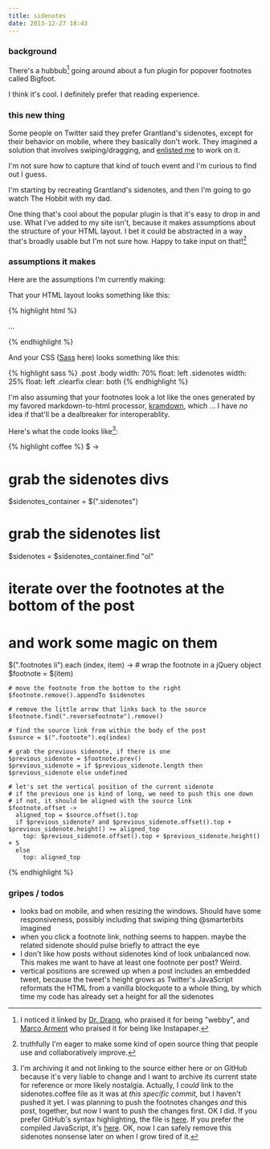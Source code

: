 ```yaml
---
title: sidenotes
date: 2013-12-27 18:43
---
```


### background

There's a hubbub[^hubbub] going around about a fun plugin for popover footnotes called Bigfoot.

[^hubbub]: I noticed it linked by [Dr. Drang](http://www.leancrew.com/all-this/2013/12/tweaking-bigfoot-footnotes/), who praised it for being "webby", and [Marco Arment](http://www.marco.org/2013/12/15/bigfoot) who praised it for being like Instapaper.

I think it's cool. I definitely prefer that reading experience.

### this new thing

Some people on Twitter said they prefer Grantland's sidenotes, except for their behavior on mobile, where they basically don't work. They imagined a solution that involves swiping/dragging, and [enlisted me](https://twitter.com/RagingTBolt/statuses/416606618197843969) to work on it.

I'm not sure how to capture that kind of touch event and I'm curious to find out I guess.

I'm starting by recreating Grantland's sidenotes, and then I'm going to go watch The Hobbit with my dad.

One thing that's cool about the popular plugin is that it's easy to drop in and use. What I've added to my site isn't, because it makes assumptions about the structure of your HTML layout. I bet it could be abstracted in a way that's broadly usable but I'm not sure how. Happy to take input on that![^opensource]

[^opensource]: truthfully I'm eager to make some kind of open source thing that people use and collaboratively improve.

### assumptions it makes

Here are the assumptions I'm currently making:

That your HTML layout looks something like this:

{% highlight html %}
<div class="post">
  <div class="body">...</div>
  <div class="sidenotes"><ol></ol></div>
  <div class="clearfix"></div>
</div>
{% endhighlight %}

And your CSS ([Sass](http://sass-lang.com/) here) looks something like this:

{% highlight sass %}
.post
  .body
    width: 70%
    float: left
  .sidenotes
    width: 25%
    float: left
  .clearfix
    clear: both
{% endhighlight %}

I'm also assuming that your footnotes look a lot like the ones generated by my favored markdown-to-html processor, [kramdown](http://kramdown.gettalong.org/), which ... I have *no* idea if that'll be a dealbreaker for interoperablity.

Here's what the code looks like[^nostalgia]:

[^nostalgia]: I'm archiving it and not linking to the source either here or on GitHub because it's very liable to change and I want to archive its current state for reference or more likely nostalgia. Actually, I *could* link to the sidenotes.coffee file as it was at *this specific commit*, but I haven't pushed it yet. I was planning to push the footnotes changes *and* this post, together, but now I want to push the changes first. OK I did. If you prefer GitHub's syntax highlighting, the file is [here][ghcoffee]. If you prefer the compiled JavaScript, it's [here][ghjs]. OK, now I can safely remove this sidenotes nonsense later on when I grow tired of it.

[ghcoffee]: https://github.com/hardscrabble/hardscrabble.github.io/blob/aba3d7fe860880cf9bd1ae93b16652b11b5d5177/_coffee/sidenotes.coffee
[ghjs]: https://github.com/hardscrabble/hardscrabble.github.io/blob/aba3d7fe860880cf9bd1ae93b16652b11b5d5177/js/sidenotes.js

{% highlight coffee %}
$ ->
  # grab the sidenotes divs
  $sidenotes_container = $(".sidenotes")

  # grab the sidenotes list
  $sidenotes = $sidenotes_container.find "ol"

  # iterate over the footnotes at the bottom of the post
  # and work some magic on them
  $(".footnotes li").each (index, item) ->
    # wrap the footnote in a jQuery object
    $footnote = $(item)

    # move the footnote from the bottom to the right
    $footnote.remove().appendTo $sidenotes

    # remove the little arrow that links back to the source
    $footnote.find(".reversefootnote").remove()

    # find the source link from within the body of the post
    $source = $(".footnote").eq(index)

    # grab the previous sidenote, if there is one
    $previous_sidenote = $footnote.prev()
    $previous_sidenote = if $previous_sidenote.length then $previous_sidenote else undefined

    # let's set the vertical position of the current sidenote
    # if the previous one is kind of long, we need to push this one down
    # if not, it should be aligned with the source link
    $footnote.offset ->
      aligned_top = $source.offset().top
      if $previous_sidenote? and $previous_sidenote.offset().top + $previous_sidenote.height() >= aligned_top
        top: $previous_sidenote.offset().top + $previous_sidenote.height() + 5
      else
        top: aligned_top
{% endhighlight %}

### gripes / todos

* looks bad on mobile, and when resizing the windows. Should have some responsiveness, possibly including that swiping thing @smarterbits imagined
* when you click a footnote link, nothing seems to happen. maybe the related sidenote should pulse briefly to attract the eye
* I don't like how posts without sidenotes kind of look unbalanced now. This makes me want to have at least one footnote per post? Weird.
* vertical positions are screwed up when a post includes an embedded tweet, because the tweet's height grows as Twitter's JavaScript reformats the HTML from a vanilla blockquote to a whole thing, by which time my code has already set a height for all the sidenotes
